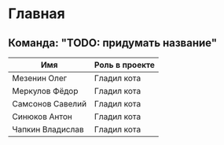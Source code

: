 # Главная
## Команда: "TODO: придумать название"

Имя | Роль в проекте
------------------|---------------------
Мезенин Олег | Гладил кота
Меркулов Фёдор | Гладил кота
Самсонов Савелий | Гладил кота
Синюков Антон | Гладил кота
Чапкин Владислав | Гладил кота
